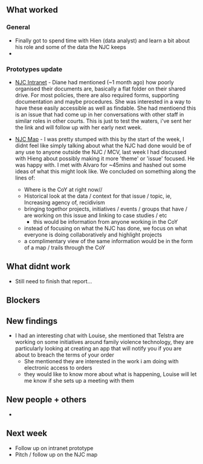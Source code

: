 ## What worked
### General
* Finally got to spend time with Hien (data analyst) and learn a bit about his role and some of the data the NJC keeps
*

### Prototypes update
* [NJC Intranet](http://njc-intranet.herokuapp.com) - Diane had mentioned (~1 month ago) how poorly organised their documents are, basically a flat folder on their shared drive. For most policies, there are also required forms, supporting documentation and maybe procedures. She was interested in a way to have these easily accessible as well as findable. She had mentioend this is an issue that had come up in her conversations with other staff in similar roles in other courts. This is just to test the waters, i've sent her the link and will follow up with her early next week.

* [NJC Map]() - I was pretty stumped with this by the start of the week, I didnt feel like simply talking about what the NJC had done would be of any use to anyone outside the NJC / MCV, last week I had discussed with Hieng about possibly making it more 'theme' or 'issue' focused. He was happy with. I met with Alvaro for ~45mins and hashed out some ideas of what this might look like. We concluded on something along the lines of:
  - Where is the CoY at right now//
  - Historical look at the data / context for that issue / topic, ie, Increasing agency of, recidivism
  - bringing togethor projects, initiatives / events / groups that have / are working on this issue and linking to case studies / etc
    - this would be information from anyone working in the CoY
  - instead of focusing on what the NJC has done, we focus on what everyone is doing collaboratively and highlight projects
  - a complimentary view of the same information would be in the form of a map / trails through the CoY

## What didnt work
* Still need to finish that report...

## Blockers


## New findings
* I had an interesting chat with Louise, she mentioned that Telstra are working on some initiatives around family violence technology, they are particularly looking at creating an app that will notify you if you are about to breach the terms of your order
  - She mentioned they are interested in the work i am doing with electronic access to orders
  - they would like to know more about what is happening, Louise will let me know if she sets up a meeting with them

## New people + others
*

## Next week
* Follow up on intranet prototype
* Pitch / follow up on the NJC map
